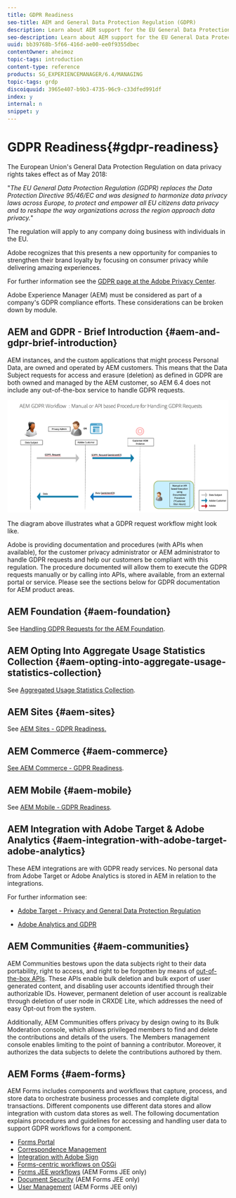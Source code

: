 ```yaml
---
title: GDPR Readiness
seo-title: AEM and General Data Protection Regulation (GDPR) 
description: Learn about AEM support for the EU General Data Protection Regulation (GDPR) and how to comply when implementing a new AEM project.
seo-description: Learn about AEM support for the EU General Data Protection Regulation (GDPR) and how to comply when implementing a new AEM project.
uuid: bb39768b-5f66-416d-ae00-ee0f9355dbec
contentOwner: aheimoz
topic-tags: introduction
content-type: reference
products: SG_EXPERIENCEMANAGER/6.4/MANAGING
topic-tags: grdp
discoiquuid: 3965e407-b9b3-4735-96c9-c33dfed991df
index: y
internal: n
snippet: y
---
```


# GDPR Readiness{#gdpr-readiness}

The European Union's General Data Protection Regulation on data privacy rights takes effect as of May 2018:

"*The EU General Data Protection Regulation (GDPR) replaces the Data Protection Directive 95/46/EC and was designed to harmonize data privacy laws across Europe, to protect and empower all EU citizens data privacy and to reshape the way organizations across the region approach data privacy.*"

The regulation will apply to any company doing business with individuals in the EU.

Adobe recognizes that this presents a new opportunity for companies to strengthen their brand loyalty by focusing on consumer privacy while delivering amazing experiences.

For further information see the [GDPR page at the Adobe Privacy Center](https://www.adobe.com/privacy/general-data-protection-regulation.html).

Adobe Experience Manager (AEM) must be considered as part of a company's GDPR compliance efforts. These considerations can be broken down by module.

## AEM and GDPR - Brief Introduction {#aem-and-gdpr-brief-introduction}

AEM instances, and the custom applications that might process Personal Data, are owned and operated by AEM customers. This means that the Data Subject requests for access and erasure (deletion) as defined in GDPR are both owned and managed by the AEM customer, so AEM 6.4 does not include any out-of-the-box service to handle GDPR requests.

![](assets/gdpr-01.png)

The diagram above illustrates what a GDPR request workflow might look like.

Adobe is providing documentation and procedures (with APIs when available), for the customer privacy administrator or AEM administrator to handle GDPR requests and help our customers be compliant with this regulation. The procedure documented will allow them to execute the GDPR requests manually or by calling into APIs, where available, from an external portal or service. Please see the sections below for GDPR documentation for AEM product areas.

## AEM Foundation {#aem-foundation}

See [Handling GDPR Requests for the AEM Foundation](../../sites/administering/using/handling-gdpr-requests-for-aem-platform.md).

## AEM Opting Into Aggregate Usage Statistics Collection {#aem-opting-into-aggregate-usage-statistics-collection}

See [Aggregated Usage Statistics Collection](../../sites/deploying/using/opt-in-aggregated-usage-statistics.md).

<!--
Comment Type: remark
Last Modified By: Alison Heimoz (aheimoz)
Last Modified Date: 2018-05-23T01:27:01.102-0400
<p>see <a href="https://jira.corp.adobe.com/browse/CQ-110592">https://jira.corp.adobe.com/browse/CQ-110592</a></p>
<p>PROPOSED LANGUAGE:</p>
<p>Aggregated Usage Statistics Collection (title of window)</p>
<p>Help us improve Adobe Marketing Cloud by sending us usage statistics about how you interact with Adobe Experience Manager. This information does not contain any data about your company’s site visitors, and will only be used to help us deliver, support, and improve your user experience.</p>
-->

<!--
Comment Type: remark
Last Modified By: Alison Heimoz (aheimoz)
Last Modified Date: 2018-05-23T01:05:21.170-0400
<p>Based on the legal review for the UI.</p>
-->

<!--
Comment Type: draft

<p>The <a href="../../sites/deploying/using/opt-in-aggregated-usage-statistics.md">Aggregated Usage Statistics Collection</a> is GDPR compliant. No Personal Data is stored in AEM in relation to the statistics.</p>
-->

<!--
Comment Type: remark
Last Modified By: Alison Heimoz (aheimoz)
Last Modified Date: 2018-05-23T01:05:03.610-0400
<p>From legal review for GDPR.</p>
-->

<!--
Comment Type: draft

<p><a href="../../sites/deploying/using/opt-in-aggregated-usage-statistics.md">Aggregated Usage Statistics Collection</a> does not use, collect or store Personal Data in relation to the statistics.</p>
-->

## AEM Sites {#aem-sites}

See [AEM Sites - GDPR Readiness.](../../sites/administering/using/gdpr-compliance-sites.md)

## AEM Commerce {#aem-commerce}

[See AEM Commerce - GDPR Readiness](../../sites/administering/using/gdpr-compliance-commerce.md).

## AEM Mobile {#aem-mobile}

See [AEM Mobile - GDPR Readiness](../../mobile/using/aem-mobile-gdpr-compliance.md).

## AEM Integration with Adobe Target & Adobe Analytics {#aem-integration-with-adobe-target-adobe-analytics}

These AEM integrations are with GDPR ready services. No personal data from Adobe Target or Adobe Analytics is stored in AEM in relation to the integrations.

For further information see:

* [Adobe Target - Privacy and General Data Protection Regulation](https://marketing.adobe.com/resources/help/en_US/target/target/privacy-and-general-data-protection-regulation.html)  

* [Adobe Analytics and GDPR](https://marketing.adobe.com/resources/help/en_US/analytics/gdpr/)

## AEM Communities {#aem-communities}

AEM Communities bestows upon the data subjects right to their data portability, right to access, and right to be forgotten by means of [out-of-the-box APIs](https://chl-author.corp.adobe.com/content/help/en/experience-manager/6-4/communities/using/user-ugc-management-service.html). These APIs enable bulk deletion and bulk export of user generated content, and disabling user accounts identified through their authorizable IDs. However, permanent deletion of user account is realizable through deletion of user node in CRXDE Lite, which addresses the need of easy Opt-out from the system.

Additionally, AEM Communities offers privacy by design owing to its Bulk Moderation console, which allows privileged members to find and delete the contributions and details of the users. The Members management console enables limiting to the point of banning a contributor. Moreover, it authorizes the data subjects to delete the contributions authored by them.

## AEM Forms {#aem-forms}

AEM Forms includes components and workflows that capture, process, and store data to orchestrate business processes and complete digital transactions. Different components use different data stores and allow integration with custom data stores as well. The following documentation explains procedures and guidelines for accessing and handling user data to support GDPR workflows for a component.

* [Forms Portal](../../forms/using/forms-portal-handling-user-data.md)
* [Correspondence Management](../../forms/using/correspondence-management-handling-user-data.md)
* [Integration with Adobe Sign](../../forms/using/integration-adobe-sign-handling-user-data.md)
* [Forms-centric workflows on OSGi](../../forms/using/forms-workflow-osgi-handling-user-data.md)
* [Forms JEE workflows](../../forms/using/forms-workflow-jee-handling-user-data.md) (AEM Forms JEE only)
* [Document Security](../../forms/using/document-security-handling-user-data.md) (AEM Forms JEE only)
* [User Management](../../forms/using/user-management-handling-user-data.md) (AEM Forms JEE only)

